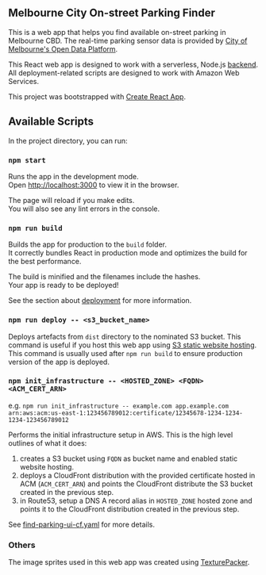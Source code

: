 ##  Melbourne City On-street Parking Finder

This is a web app that helps you find available on-street parking in Melbourne CBD. The real-time parking sensor data is provided by [City of Melbourne's Open Data Platform](https://data.melbourne.vic.gov.au/Transport-Movement/On-street-Parking-Bay-Sensors/vh2v-4nfs).

This React web app is designed to work with a serverless, Node.js [backend](https://github.com/hingyeung/find-parking). All deployment-related scripts are designed to work with Amazon Web Services.

This project was bootstrapped with [Create React App](https://github.com/facebook/create-react-app).

## Available Scripts

In the project directory, you can run:

### `npm start`

Runs the app in the development mode.<br>
Open [http://localhost:3000](http://localhost:3000) to view it in the browser.

The page will reload if you make edits.<br>
You will also see any lint errors in the console.

### `npm run build`

Builds the app for production to the `build` folder.<br>
It correctly bundles React in production mode and optimizes the build for the best performance.

The build is minified and the filenames include the hashes.<br>
Your app is ready to be deployed!

See the section about [deployment](https://facebook.github.io/create-react-app/docs/deployment) for more information.

### `npm run deploy -- <s3_bucket_name>`

Deploys artefacts from `dist` directory to the nominated S3 bucket. This command is useful if you host this web app using [S3 static website hosting](https://docs.aws.amazon.com/AmazonS3/latest/dev/WebsiteHosting.html). This command is usually used after `npm run build` to ensure production version of the app is deployed.

### `npm init_infrastructure -- <HOSTED_ZONE> <FQDN> <ACM_CERT_ARN>`

  e.g. `npm run init_infrastructure -- example.com app.example.com arn:aws:acm:us-east-1:123456789012:certificate/12345678-1234-1234-1234-123456789012`

Performs the initial infrastructure setup in AWS. This is the high level outlines of what it does:
1. creates a S3 bucket using `FQDN` as bucket name and enabled static website hosting.
1. deploys a CloudFront distribution with the provided certificate hosted in ACM (`ACM_CERT_ARN`) and points the CloudFront distribute the S3 bucket created in the previous step.
1. in Route53, setup a DNS A record alias in `HOSTED_ZONE` hosted zone and points it to the CloudFront distribution created in the previous step.

See [find-parking-ui-cf.yaml](scripts/find-parking-ui-cf.yaml) for more details.

### Others
The image sprites used in this web app was created using [TexturePacker](https://www.codeandweb.com/texturepacker).
